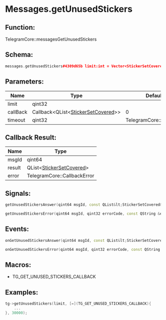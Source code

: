 # Messages.getUnusedStickers

## Function:

TelegramCore::messagesGetUnusedStickers

## Schema:

```c++
messages.getUnusedStickers#4309d65b limit:int = Vector<StickerSetCovered>;
```
## Parameters:

|Name|Type|Default|
|----|----|-------|
|limit|qint32||
|callBack|Callback&lt;QList&lt;[StickerSetCovered](../../types/stickersetcovered.md)&gt;&gt;|0|
|timeout|qint32|TelegramCore::timeOut()|

## Callback Result:

|Name|Type|
|----|----|
|msgId|qint64|
|result|QList&lt;[StickerSetCovered](../../types/stickersetcovered.md)&gt;|
|error|TelegramCore::CallbackError|

## Signals:

```c++
getUnusedStickersAnswer(qint64 msgId, const QList&lt;StickerSetCovered&gt; & result)
```
```c++
getUnusedStickersError(qint64 msgId, qint32 errorCode, const QString &errorText)
```

## Events:

```c++
onGetUnusedStickersAnswer(qint64 msgId, const QList&lt;StickerSetCovered&gt; & result)
```
```c++
onGetUnusedStickersError(qint64 msgId, qint32 errorCode, const QString &errorText)
```

## Macros:

* TG_GET_UNUSED_STICKERS_CALLBACK

## Examples:

```c++
tg->getUnusedStickers(limit, [=](TG_GET_UNUSED_STICKERS_CALLBACK){
    ...
}, 30000);
```
